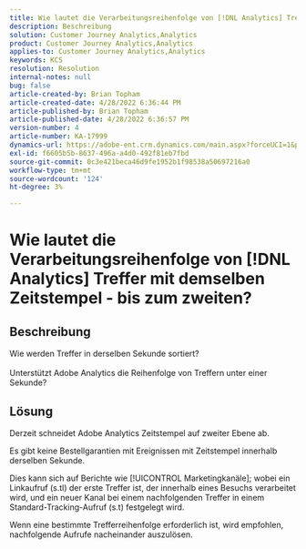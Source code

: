 ```yaml
---
title: Wie lautet die Verarbeitungsreihenfolge von [!DNL Analytics] Treffer mit demselben Zeitstempel - bis zum zweiten?
description: Beschreibung
solution: Customer Journey Analytics,Analytics
product: Customer Journey Analytics,Analytics
applies-to: Customer Journey Analytics,Analytics
keywords: KCS
resolution: Resolution
internal-notes: null
bug: false
article-created-by: Brian Topham
article-created-date: 4/28/2022 6:36:44 PM
article-published-by: Brian Topham
article-published-date: 4/28/2022 6:36:57 PM
version-number: 4
article-number: KA-17999
dynamics-url: https://adobe-ent.crm.dynamics.com/main.aspx?forceUCI=1&pagetype=entityrecord&etn=knowledgearticle&id=228cd325-22c7-ec11-a7b6-0022480a1b03
exl-id: f6605b5b-8637-496a-a4d0-492f81eb7fbd
source-git-commit: 0c3e421beca46d9fe1952b1f98538a50697216a0
workflow-type: tm+mt
source-wordcount: '124'
ht-degree: 3%

---
```


# Wie lautet die Verarbeitungsreihenfolge von [!DNL Analytics] Treffer mit demselben Zeitstempel - bis zum zweiten?

## Beschreibung

Wie werden Treffer in derselben Sekunde sortiert?<br><br>Unterstützt Adobe Analytics die Reihenfolge von Treffern unter einer Sekunde?

## Lösung


Derzeit schneidet Adobe Analytics Zeitstempel auf zweiter Ebene ab.

Es gibt keine Bestellgarantien mit Ereignissen mit Zeitstempel innerhalb derselben Sekunde.

Dies kann sich auf Berichte wie [!UICONTROL Marketingkanäle]; wobei ein Linkaufruf (s.tl) der erste Treffer ist, der innerhalb eines Besuchs verarbeitet wird, und ein neuer Kanal bei einem nachfolgenden Treffer in einem Standard-Tracking-Aufruf (s.t) festgelegt wird.

Wenn eine bestimmte Trefferreihenfolge erforderlich ist, wird empfohlen, nachfolgende Aufrufe nacheinander auszulösen.
